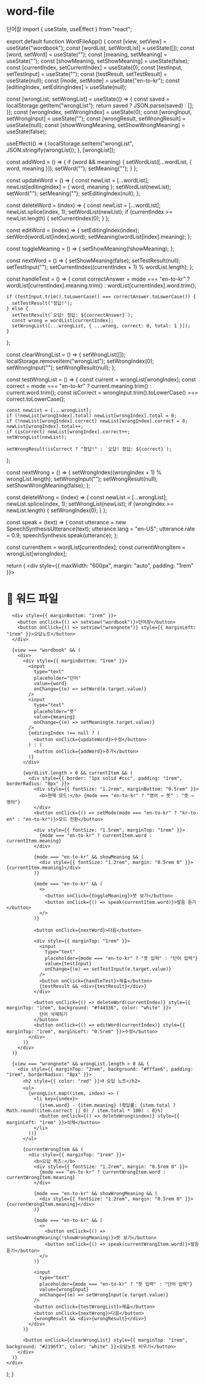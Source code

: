 # word-file
단어장
import { useState, useEffect } from "react";

export default function WordFileApp() {
  const [view, setView] = useState("wordbook");
  const [wordList, setWordList] = useState([]);
  const [word, setWord] = useState("");
  const [meaning, setMeaning] = useState("");
  const [showMeaning, setShowMeaning] = useState(false);
  const [currentIndex, setCurrentIndex] = useState(0);
  const [testInput, setTestInput] = useState("");
  const [testResult, setTestResult] = useState(null);
  const [mode, setMode] = useState("en-to-kr");
  const [editingIndex, setEditingIndex] = useState(null);

  const [wrongList, setWrongList] = useState(() => {
    const saved = localStorage.getItem("wrongList");
    return saved ? JSON.parse(saved) : [];
  });
  const [wrongIndex, setWrongIndex] = useState(0);
  const [wrongInput, setWrongInput] = useState("");
  const [wrongResult, setWrongResult] = useState(null);
  const [showWrongMeaning, setShowWrongMeaning] = useState(false);

  useEffect(() => {
    localStorage.setItem("wrongList", JSON.stringify(wrongList));
  }, [wrongList]);

  const addWord = () => {
    if (word && meaning) {
      setWordList([...wordList, { word, meaning }]);
      setWord("");
      setMeaning("");
    }
  };

  const updateWord = () => {
    const newList = [...wordList];
    newList[editingIndex] = { word, meaning };
    setWordList(newList);
    setWord("");
    setMeaning("");
    setEditingIndex(null);
  };

  const deleteWord = (index) => {
    const newList = [...wordList];
    newList.splice(index, 1);
    setWordList(newList);
    if (currentIndex >= newList.length) {
      setCurrentIndex(0);
    }
  };

  const editWord = (index) => {
    setEditingIndex(index);
    setWord(wordList[index].word);
    setMeaning(wordList[index].meaning);
  };

  const toggleMeaning = () => {
    setShowMeaning(!showMeaning);
  };

  const nextWord = () => {
    setShowMeaning(false);
    setTestResult(null);
    setTestInput("");
    setCurrentIndex((currentIndex + 1) % wordList.length);
  };

  const handleTest = () => {
    const correctAnswer = mode === "en-to-kr"
      ? wordList[currentIndex].meaning.trim()
      : wordList[currentIndex].word.trim();

    if (testInput.trim().toLowerCase() === correctAnswer.toLowerCase()) {
      setTestResult("정답!");
    } else {
      setTestResult(`오답! 정답: ${correctAnswer}`);
      const wrong = wordList[currentIndex];
      setWrongList([...wrongList, { ...wrong, correct: 0, total: 1 }]);
    }
  };

  const clearWrongList = () => {
    setWrongList([]);
    localStorage.removeItem("wrongList");
    setWrongIndex(0);
    setWrongInput("");
    setWrongResult(null);
  };

  const testWrongList = () => {
    const current = wrongList[wrongIndex];
    const correct = mode === "en-to-kr" ? current.meaning.trim() : current.word.trim();
    const isCorrect = wrongInput.trim().toLowerCase() === correct.toLowerCase();

    const newList = [...wrongList];
    if (!newList[wrongIndex].total) newList[wrongIndex].total = 0;
    if (!newList[wrongIndex].correct) newList[wrongIndex].correct = 0;
    newList[wrongIndex].total++;
    if (isCorrect) newList[wrongIndex].correct++;
    setWrongList(newList);

    setWrongResult(isCorrect ? "정답!" : `오답! 정답: ${correct}`);
  };

  const nextWrong = () => {
    setWrongIndex((wrongIndex + 1) % wrongList.length);
    setWrongInput("");
    setWrongResult(null);
    setShowWrongMeaning(false);
  };

  const deleteWrong = (index) => {
    const newList = [...wrongList];
    newList.splice(index, 1);
    setWrongList(newList);
    if (wrongIndex >= newList.length) {
      setWrongIndex(0);
    }
  };

  const speak = (text) => {
    const utterance = new SpeechSynthesisUtterance(text);
    utterance.lang = "en-US";
    utterance.rate = 0.9;
    speechSynthesis.speak(utterance);
  };

  const currentItem = wordList[currentIndex];
  const currentWrongItem = wrongList[wrongIndex];

  return (
    <div style={{ maxWidth: "600px", margin: "auto", padding: "1rem" }}>
      <h1>📁 워드 파일</h1>

      <div style={{ marginBottom: "1rem" }}>
        <button onClick={() => setView("wordbook")}>단어장</button>
        <button onClick={() => setView("wrongnote")} style={{ marginLeft: "1rem" }}>오답노트</button>
      </div>

      {view === "wordbook" && (
        <div>
          <div style={{ marginBottom: "1rem" }}>
            <input
              type="text"
              placeholder="단어"
              value={word}
              onChange={(e) => setWord(e.target.value)}
            />
            <input
              type="text"
              placeholder="뜻"
              value={meaning}
              onChange={(e) => setMeaning(e.target.value)}
            />
            {editingIndex !== null ? (
              <button onClick={updateWord}>수정</button>
            ) : (
              <button onClick={addWord}>추가</button>
            )}
          </div>

          {wordList.length > 0 && currentItem && (
            <div style={{ border: "1px solid #ccc", padding: "1rem", borderRadius: "8px" }}>
              <div style={{ fontSize: "1.2rem", marginBottom: "0.5rem" }}>
                <b>현재 모드:</b> {mode === "en-to-kr" ? "영어 → 뜻" : "뜻 → 영어"}
              </div>
              <button onClick={() => setMode(mode === "en-to-kr" ? "kr-to-en" : "en-to-kr")}>모드 전환</button>

              <div style={{ fontSize: "1.5rem", marginTop: "1rem" }}>
                {mode === "en-to-kr" ? currentItem.word : currentItem.meaning}
              </div>

              {mode === "en-to-kr" && showMeaning && (
                <div style={{ fontSize: "1.2rem", margin: "0.5rem 0" }}>{currentItem.meaning}</div>
              )}

              {mode === "en-to-kr" && (
                <>
                  <button onClick={toggleMeaning}>뜻 보기</button>
                  <button onClick={() => speak(currentItem.word)}>발음 듣기</button>
                </>
              )}

              <button onClick={nextWord}>다음</button>

              <div style={{ marginTop: "1rem" }}>
                <input
                  type="text"
                  placeholder={mode === "en-to-kr" ? "뜻 입력" : "단어 입력"}
                  value={testInput}
                  onChange={(e) => setTestInput(e.target.value)}
                />
                <button onClick={handleTest}>제출</button>
                {testResult && <div>{testResult}</div>}
              </div>

              <button onClick={() => deleteWord(currentIndex)} style={{ marginTop: "1rem", background: "#f44336", color: "white" }}>
                단어 삭제하기
              </button>
              <button onClick={() => editWord(currentIndex)} style={{ marginTop: "1rem", marginLeft: "0.5rem" }}>수정</button>
            </div>
          )}
        </div>
      )}

      {view === "wrongnote" && wrongList.length > 0 && (
        <div style={{ marginTop: "2rem", background: "#fffae6", padding: "1rem", borderRadius: "8px" }}>
          <h2 style={{ color: "red" }}>❗ 오답 노트</h2>
          <ul>
            {wrongList.map((item, index) => (
              <li key={index}>
                {item.word} - {item.meaning} (정답률: {item.total ? Math.round((item.correct || 0) / item.total * 100) : 0}%)
                <button onClick={() => deleteWrong(index)} style={{ marginLeft: "1rem" }}>삭제</button>
              </li>
            ))}
          </ul>

          {currentWrongItem && (
            <div style={{ marginTop: "1rem" }}>
              <b>오답 퀴즈:</b>
              <div style={{ fontSize: "1.2rem", margin: "0.5rem 0" }}>
                {mode === "en-to-kr" ? currentWrongItem.word : currentWrongItem.meaning}
              </div>

              {mode === "en-to-kr" && showWrongMeaning && (
                <div style={{ fontSize: "1.2rem", margin: "0.5rem 0" }}>{currentWrongItem.meaning}</div>
              )}

              {mode === "en-to-kr" && (
                <>
                  <button onClick={() => setShowWrongMeaning(!showWrongMeaning)}>뜻 보기</button>
                  <button onClick={() => speak(currentWrongItem.word)}>발음 듣기</button>
                </>
              )}

              <input
                type="text"
                placeholder={mode === "en-to-kr" ? "뜻 입력" : "단어 입력"}
                value={wrongInput}
                onChange={(e) => setWrongInput(e.target.value)}
              />
              <button onClick={testWrongList}>제출</button>
              <button onClick={nextWrong}>다음</button>
              {wrongResult && <div>{wrongResult}</div>}
            </div>
          )}

          <button onClick={clearWrongList} style={{ marginTop: "1rem", background: "#2196f3", color: "white" }}>오답노트 비우기</button>
        </div>
      )}
    </div>
  );
}
